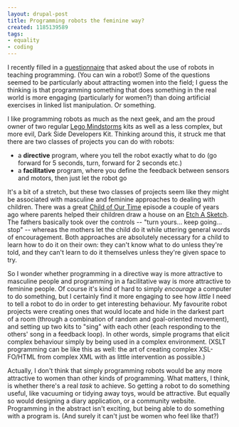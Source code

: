 ```yaml
---
layout: drupal-post
title: Programming robots the feminine way?
created: 1185139589
tags:
- equality
- coding
---
```

I recently filled in a [questionnaire][1] that asked about the use of robots in teaching programming. (You can win a robot!) Some of the questions seemed to be particularly about attracting women into the field; I guess the thinking is that programming something that does something in the real world is more engaging (particularly for women?) than doing artificial exercises in linked list manipulation. Or something.

[1]: https://www.surveymonkey.com/s.aspx?sm=yrLrPneVwzAm50dPNax3gQ_3d_3d "Survey on Robots in Computer Science Education"

I like programming robots as much as the next geek, and am the proud owner of two regular [Lego Mindstorms][2] kits as well as a less complex, but more evil, Dark Side Developers Kit. Thinking around this, it struck me that there are two classes of projects you can do with robots:

  * a **directive** program, where you tell the robot exactly what to do (go forward for 5 seconds, turn, forward for 2 seconds etc.)
  * a **facilitative** program, where you define the feedback between sensors and motors, then just let the robot go

[2]: http://mindstorms.lego.com/ "Lego Mindstorms NXT"

<!--break-->

It's a bit of a stretch, but these two classes of projects seem like they might be associated with masculine and feminine approaches to dealing with children. There was a great [Child of Our Time][3] episode a couple of years ago where parents helped their children draw a house on an [Etch A Sketch][4]. The fathers basically took over the controls -- "turn yours... keep going... stop" -- whereas the mothers let the child do it while uttering general words of encouragement. Both approaches are absolutely necessary for a child to learn how to do it on their own: they can't know what to do unless they're told, and they can't learn to do it themselves unless they're given space to try.

So I wonder whether programming in a directive way is more attractive to masculine people and programming in a facilitative way is more attractive to feminine people. Of course it's kind of hard to simply *encourage* a computer to do something, but I certainly find it more engaging to see how *little* I need to tell a robot to do in order to get interesting behaviour. My favourite robot projects were creating ones that would locate and hide in the darkest part of a room (through a combination of random and goal-oriented movement), and setting up two kits to "sing" with each other (each responding to the others' song in a feedback loop). In other words, simple programs that elicit complex behaviour simply by being used in a complex environment. (XSLT programming can be like this as well: the art of creating complex XSL-FO/HTML from complex XML with as little intervention as possible.)

[3]: http://www.bbc.co.uk/parenting/tv_and_radio/child_of_our_time/ "BBC: Child of Our Time"
[4]: http://en.wikipedia.org/wiki/Etch_A_Sketch "Wikipedia: Etch A Sketch"

Actually, I don't think that simply programming robots would be any more attractive to women than other kinds of programming. What matters, I think, is whether there's a real *task* to achieve. So getting a robot to do something useful, like vacuuming or tidying away toys, would be attractive. But equally so would designing a diary application, or a community website. Programming in the abstract isn't exciting, but being able to do something with a program is. (And surely it can't just be women who feel like that?)
